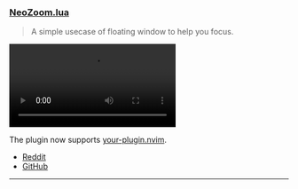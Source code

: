 <h3 id="update-NeoZoom.lua">
  <a href="#update-NeoZoom.lua">
    <span class="icon-text">
      <span class="icon">
        <i class="fa-solid fa-book"></i>
      </span>
    </span>
    <span>NeoZoom.lua</span>
  </a>
</h3>

> A simple usecase of floating window to help you focus. 


<video controls>
  <source
    src="https://user-images.githubusercontent.com/24765272/213261410-d40eb109-75fe-4daa-b8fe-228b7a90c03b.mov"
  >
</video>

The plugin now supports [your-plugin.nvim](https://github.com/rcarriga/nvim-dap-ui).

- [Reddit](https://www.reddit.com/r/neovim/comments/10m0t8z/neozoomlua_now_supports_rcarriganvimdapui/)
- [GitHub](https://github.com/nyngwang/NeoZoom.lua)

---
